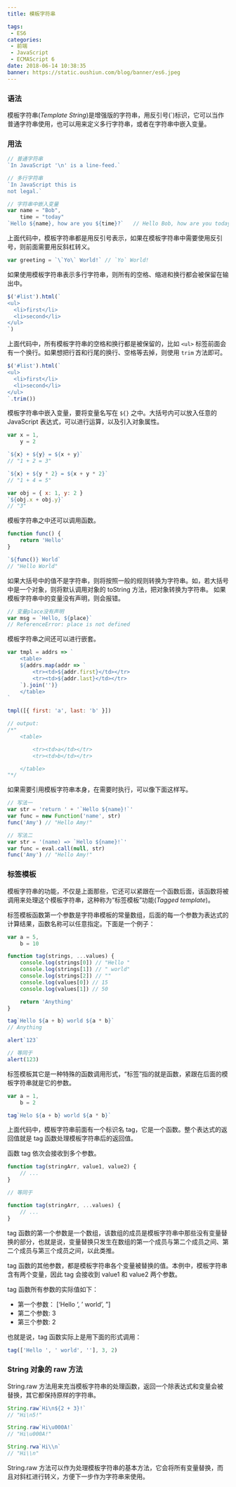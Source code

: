 ```yaml
---
title: 模板字符串

tags:
 - ES6
categories:
 - 前端
 - JavaScript
 - ECMAScript 6
date: 2018-06-14 10:38:35
banner: https://static.oushiun.com/blog/banner/es6.jpeg
---
```


### 语法

模板字符串(_Template String_)是增强版的字符串，用反引号(`)标识，它可以当作普通字符串使用，也可以用来定义多行字符串，或者在字符串中嵌入变量。

<!-- more -->

### 用法

```javascript
// 普通字符串
`In JavaScript '\n' is a line-feed.`

// 多行字符串
`In JavaScript this is
not legal.`

// 字符串中嵌入变量
var name = "Bob", 
    time = "today"
`Hello ${name}, how are you ${time}?`   // Hello Bob, how are you today?
```

上面代码中，模板字符串都是用反引号表示，如果在模板字符串中需要使用反引号，则前面需要用反斜杠转义。

```javascript
var greeting = `\`Yo\` World!` // `Yo` World!
```

如果使用模板字符串表示多行字符串，则所有的空格、缩进和换行都会被保留在输出中。

```javascript
$('#list').html(`
<ul>
  <li>first</li>
  <li>second</li>
</ul>
`)
```

上面代码中，所有模板字符串的空格和换行都是被保留的，比如 `<ul>` 标签前面会有一个换行。如果想把行首和行尾的换行、空格等去掉，则使用 `trim` 方法即可。

```javascript
$('#list').html(`
<ul>
  <li>first</li>
  <li>second</li>
</ul>
`.trim())
```

模板字符串中嵌入变量，要将变量名写在 `${}` 之中。大括号内可以放入任意的 JavaScript 表达式，可以进行运算，以及引入对象属性。

```javascript
var x = 1,
    y = 2

`${x} + ${y} = ${x + y}`
// "1 + 2 = 3"

`${x} + ${y * 2} = ${x + y * 2}`
// "1 + 4 = 5"

var obj = { x: 1, y: 2 }
`${obj.x + obj.y}`
// "3"

```

模板字符串之中还可以调用函数。

```javascript
function func() {
    return 'Hello'
}

`${func()} World`
// "Hello World"
```

如果大括号中的值不是字符串，则将按照一般的规则转换为字符串。如，若大括号中是一个对象，则将默认调用对象的 toString 方法，把对象转换为字符串。
如果模板字符串中的变量没有声明，则会报错。

```javascript
// 变量place没有声明
var msg = `Hello, ${place}`
// ReferenceError: place is not defined
```

模板字符串之间还可以进行嵌套。

```javascript
var tmpl = addrs => `
    <table>
    ${addrs.map(addr => `
        <tr><td>${addr.first}</td></tr>
        <tr><td>${addr.last}</td></tr>
    `).join('')}
    </table>
`

tmpl([{ first: 'a', last: 'b' }])

// output:
/*"
    <table>

        <tr><td>a</td></tr>
        <tr><td>b</td></tr>

    </table>
"*/
```

如果需要引用模板字符串本身，在需要时执行，可以像下面这样写。

```javascript
// 写法一
var str = 'return ' + '`Hello ${name}!`'
var func = new Function('name', str)
func('Amy') // "Hello Amy!"

// 写法二
var str = '(name) => `Hello ${name}!`'
var func = eval.call(null, str)
func('Amy') // "Hello Amy!"
```

### 标签模板

模板字符串的功能，不仅是上面那些，它还可以紧跟在一个函数后面，该函数将被调用来处理这个模板字符串，这种称为“标签模板”功能(_Tagged template_)。

标签模板函数第一个参数是字符串模板的常量数组，后面的每一个参数为表达式的计算结果，函数名称可以任意指定。下面是一个例子：

```javascript
var a = 5,
    b = 10

function tag(strings, ...values) {
    console.log(strings[0]) // "Hello "
    console.log(strings[1]) // " world"
    console.log(strings[2]) // ""
    console.log(values[0]) // 15
    console.log(values[1]) // 50

    return 'Anything'
}

tag`Hello ${a + b} world ${a * b}`
// Anything
```

```javascript
alert`123`

// 等同于
alert(123)
```

标签模板其它是一种特殊的函数调用形式，“标签”指的就是函数，紧跟在后面的模板字符串就是它的参数。

```javascript
var a = 1,
    b = 2

tag`Helo ${a + b} world ${a * b}`
```

上面代码中，模板字符串前面有一个标识名 tag，它是一个函数。整个表达式的返回值就是 tag 函数处理模板字符串后的返回值。

函数 tag 依次会接收到多个参数。

```javascript
function tag(stringArr, value1, value2) {
    // ...
}

// 等同于

function tag(stringArr, ...values) {
    // ...
}
```

tag 函数的第一个参数是一个数组，该数组的成员是模板字符串中那些没有变量替换的部分，也就是说，变量替换只发生在数组的第一个成员与第二个成员之间、第二个成员与第三个成员之间，以此类推。

tag 函数的其他参数，都是模板字符串各个变量被替换的值。本例中，模板字符串含有两个变量，因此 tag 会接收到 value1 和 value2 两个参数。

tag 函数所有参数的实际值如下：

-   第一个参数： [‘Hello ‘, ’ world’, ”]
-   第二个参数: 3
-   第三个参数: 2

也就是说，tag 函数实际上是用下面的形式调用：

```javascript
tag(['Hello ', ' world', ''], 3, 2)
```

### String 对象的 raw 方法

String.raw 方法用来充当模板字符串的处理函数，返回一个除表达式和变量会被替换，其它都保持原样的字符串。

```javascript
String.raw`Hi\n${2 + 3}!`
// "Hi\n5!"

String.raw`Hi\u000A!`
// "Hi\u000A!"

String.rwa`Hi\\n`
// "Hi\\n"
```

String.raw 方法可以作为处理模板字符串的基本方法，它会将所有变量替换，而且对斜杠进行转义，方便下一步作为字符串来使用。
